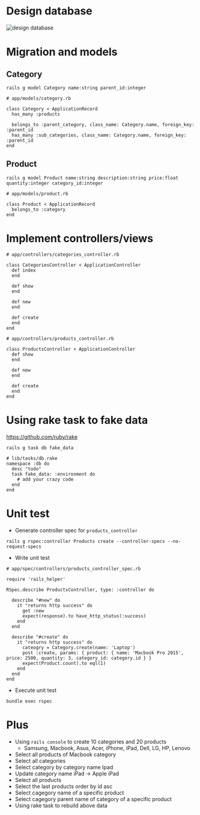 # Design database

![design database](https://cacoo.com/diagrams/0lpzpe7Wgiif3xTI-7C373.png)

# Migration and models

## Category
```
rails g model Category name:string parent_id:integer
```

```
# app/models/category.rb

class Category < ApplicationRecord
  has_many :products

  belongs_to :parent_category, class_name: Category.name, foreign_key: :parent_id
  has_many :sub_categories, class_name: Category.name, foreign_key: :parent_id
end
```

## Product
```
rails g model Product name:string description:string price:float quantity:integer category_id:integer
```

```
# app/models/product.rb

class Product < ApplicationRecord
  belongs_to :category
end
```


# Implement controllers/views

```
# app/controllers/categories_controller.rb

class CategoriesController < ApplicationController
  def index
  end

  def show
  end

  def new
  end

  def create
  end
end
```

```
# app/controllers/products_controller.rb

class ProductsController < ApplicationController
  def show
  end

  def new
  end

  def create
  end
end
```

# Using rake task to fake data
https://github.com/ruby/rake

```
rails g task db fake_data
```

```
# lib/tasks/db.rake
namespace :db do
  desc "todo"
  task fake_data: :environment do
    # add your crazy code
  end
end
```

# Unit test

- Generate controller spec for `products_controller`

```
rails g rspec:controller Products create --controller-specs --no-request-specs
```

- Write unit test

```
# app/spec/controllers/products_controller_spec.rb

require 'rails_helper'

RSpec.describe ProductsController, type: :controller do

  describe "#new" do
    it "returns http success" do
      get :new
      expect(response).to have_http_status(:success)
    end
  end

  describe "#create" do
    it "returns http success" do
      cateogry = Category.create(name: 'Laptop')
      post :create, params: { product: { name: 'Macbook Pro 2015', price: 2500, quantity: 3, category_id: category.id } }
      expect(Product.count).to eql(1)
    end
  end
end
```

- Execute unit test

```
bundle exec rspec
```


# Plus

- Using `rails console` to create 10 categories and 20 products
  + Samsung, Macbook, Asus, Acer, iPhone, iPad, Dell, LG, HP, Lenovo
- Select all products of Macbook category
- Select all categories
- Select category by category name Ipad
- Update category name iPad -> Apple iPad
- Select all products
- Select the last products order by id asc
- Select cagegory name of a specific product
- Select cagegory parent name of category of a specific product
- Using rake task to rebuild above data
